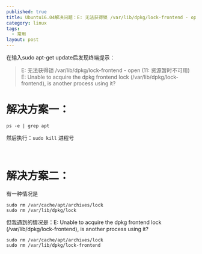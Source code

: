 ```yaml
---
published: true
title: Ubuntu16.04解决问题：E: 无法获得锁 /var/lib/dpkg/lock-frontend - open (11: 资源暂时不可用)
category: linux
tags: 
  - 常用
layout: post
---
```




在输入sudo apt-get update后发现终端提示：

> E: 无法获得锁 /var/lib/dpkg/lock-frontend - open (11: 资源暂时不可用)
  E: Unable to acquire the dpkg frontend lock (/var/lib/dpkg/lock-frontend), is another process using it?

# 解决方案一：

```
ps -e | grep apt
```

然后执行：`sudo kill` 进程号



 

# 解决方案二：
有一种情况是

```
sudo rm /var/cache/apt/archives/lock
sudo rm /var/lib/dpkg/lock
```

但我遇到的情况是：E: Unable to acquire the dpkg frontend lock (/var/lib/dpkg/lock-frontend), is another process using it? 

```
sudo rm /var/cache/apt/archives/lock
sudo rm /var/lib/dpkg/lock-frontend
```
